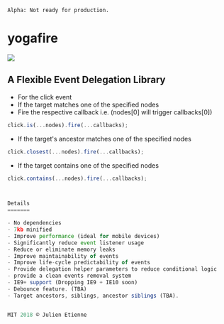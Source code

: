 ```
Alpha: Not ready for production.
```
# yogafire
<img src="https://preview.ibb.co/bYQGNa/yoga_fire.gif">

## A Flexible Event Delegation Library


- For the click event 
- If the target matches one of the specified nodes
- Fire the respective callback i.e. (nodes[0] will trigger callbacks[0])
```javascript
click.is(...nodes).fire(...callbacks);
```
- If the target's ancestor matches one of the specified nodes
```javascript
click.closest(...nodes).fire(...callbacks);
```

- If the target contains one of the specified nodes
```javascript
click.contains(...nodes).fire(...callbacks);



Details
=======

- No dependencies
- 7kb minified
- Improve performance (ideal for mobile devices)
- Significantly reduce event listener usage
- Reduce or eliminate memory leaks
- Improve maintainability of events
- Improve life-cycle predictability of events
- Provide delegation helper parameters to reduce conditional logic
- provide a clean events removal system
- IE9+ support (Dropping IE9 + IE10 soon) 
- Debounce feature. (TBA)
- Target ancestors, siblings, ancestor siblings (TBA).


MIT 2018 © Julien Etienne

